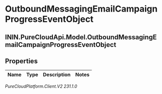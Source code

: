 # OutboundMessagingEmailCampaignProgressEventObject

## ININ.PureCloudApi.Model.OutboundMessagingEmailCampaignProgressEventObject

## Properties

|Name | Type | Description | Notes|
|------------ | ------------- | ------------- | -------------|



_PureCloudPlatform.Client.V2 231.1.0_
